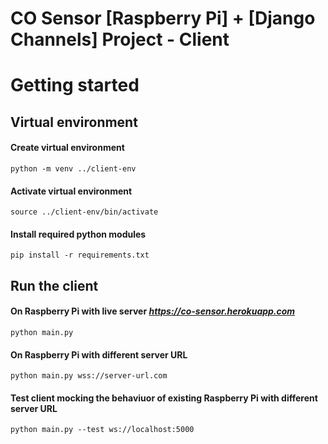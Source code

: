 # CO Sensor [Raspberry Pi] + [Django Channels] Project - Client

# Getting started

## Virtual environment

#### Create virtual environment
`python -m venv ../client-env`
#### Activate virtual environment
`source ../client-env/bin/activate`
#### Install required python modules
`pip install -r requirements.txt`

## Run the client

#### On Raspberry Pi with live server *https://co-sensor.herokuapp.com*
`python main.py`

#### On Raspberry Pi with different server URL
`python main.py wss://server-url.com`

#### Test client mocking the behaviuor of existing Raspberry Pi with different server URL
`python main.py --test ws://localhost:5000`
